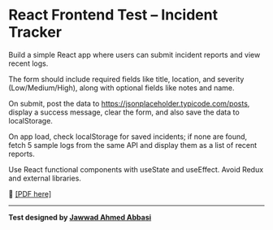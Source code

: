 # React Frontend Test – Incident Tracker

Build a simple React app where users can submit incident reports and view recent logs. 

The form should include required fields like title, location, and severity (Low/Medium/High), along with optional fields like notes and name. 

On submit, post the data to https://jsonplaceholder.typicode.com/posts, display a success message, clear the form, and also save the data to localStorage. 

On app load, check localStorage for saved incidents; if none are found, fetch 5 sample logs from the same API and display them as a list of recent reports. 

Use React functional components with useState and useEffect. 
Avoid Redux and external libraries.

📄 [[PDF here]](./react-frontend-test-incident-tracker.pdf)

---
**Test designed by [Jawwad Ahmed Abbasi](https://www.linkedin.com/in/jaabbasi/)**